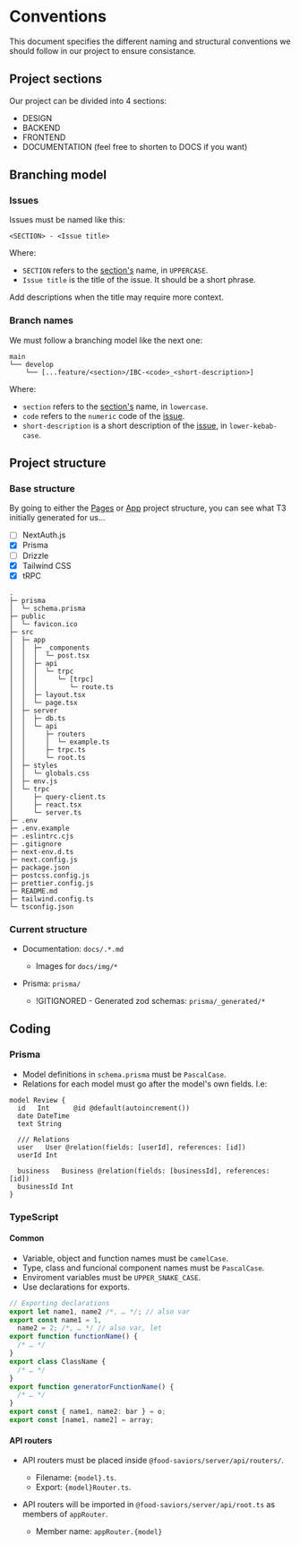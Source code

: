 # Conventions

This document specifies the different naming and structural conventions
we should follow in our project to ensure consistance.

## Project sections

Our project can be divided into 4 sections:

- DESIGN
- BACKEND
- FRONTEND
- DOCUMENTATION (feel free to shorten to DOCS if you want)

## Branching model

### Issues

Issues must be named like this:

```console
<SECTION> - <Issue title>
```

Where:

- `SECTION` refers to the [section's](#project-sections) name, in `UPPERCASE`.
- `Issue title` is the title of the issue. It should be a short phrase.

Add descriptions when the title may require more context.

### Branch names

We must follow a branching model like the next one:

```console
main
└── develop
    └── [...feature/<section>/IBC-<code>_<short-description>]
```

Where:

- `section` refers to the [section's](#project-sections) name, in `lowercase`.
- `code` refers to the `numeric` code of the [issue](#issues).
- `short-description` is a short description of the [issue](#issues), in `lower-kebab-case`.

## Project structure

### Base structure

By going to either the [Pages](https://create.t3.gg/en/folder-structure-pages?packages=prisma%2Ctailwind%2Ctrpc)
or [App](https://create.t3.gg/en/folder-structure-app?packages=prisma%2Ctailwind%2Ctrpc)
project structure, you can see what T3 initially generated for us...

- [ ] NextAuth.js
- [x] Prisma
- [ ] Drizzle
- [x] Tailwind CSS
- [x] tRPC

```
.
├─ prisma
│  └─ schema.prisma
├─ public
│  └─ favicon.ico
├─ src
│  ├─ app
│  │  ├─ _components
│  │  │  └─ post.tsx
│  │  ├─ api
│  │  │  └─ trpc
│  │  │     └─ [trpc]
│  │  │        └─ route.ts
│  │  ├─ layout.tsx
│  │  └─ page.tsx
│  ├─ server
│  │  ├─ db.ts
│  │  └─ api
│  │     ├─ routers
│  │     │  └─ example.ts
│  │     ├─ trpc.ts
│  │     └─ root.ts
│  ├─ styles
│  │  └─ globals.css
│  ├─ env.js
│  └─ trpc
│     ├─ query-client.ts
│     ├─ react.tsx
│     └─ server.ts
├─ .env
├─ .env.example
├─ .eslintrc.cjs
├─ .gitignore
├─ next-env.d.ts
├─ next.config.js
├─ package.json
├─ postcss.config.js
├─ prettier.config.js
├─ README.md
├─ tailwind.config.ts
└─ tsconfig.json
```

### Current structure

- Documentation: `docs/.*.md`

  - Images for `docs/img/*`

- Prisma: `prisma/`
  - !GITIGNORED - Generated zod schemas: `prisma/_generated/*`

## Coding

### Prisma

- Model definitions in `schema.prisma` must be `PascalCase`.
- Relations for each model must go after the model's own fields. I.e:

```prisma
model Review {
  id   Int      @id @default(autoincrement())
  date DateTime
  text String

  /// Relations
  user   User @relation(fields: [userId], references: [id])
  userId Int

  business   Business @relation(fields: [businessId], references: [id])
  businessId Int
}
```

### TypeScript

#### Common

- Variable, object and function names must be `camelCase`.
- Type, class and funcional component names must be `PascalCase`.
- Enviroment variables must be `UPPER_SNAKE_CASE`.
- Use declarations for exports.

```ts
// Exporting declarations
export let name1, name2 /*, … */; // also var
export const name1 = 1,
  name2 = 2; /*, … */ // also var, let
export function functionName() {
  /* … */
}
export class ClassName {
  /* … */
}
export function generatorFunctionName() {
  /* … */
}
export const { name1, name2: bar } = o;
export const [name1, name2] = array;
```

#### API routers

- API routers must be placed inside `@food-saviors/server/api/routers/`.

  - Filename: `{model}.ts`.
  - Export: `{model}Router.ts`.

- API routers will be imported in `@food-saviors/server/api/root.ts` as members of `appRouter`.
  - Member name: `appRouter.{model}`
